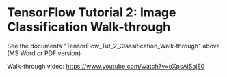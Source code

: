 # TensorFlow Tutorial 2: Image Classification Walk-through

See the documents "TensorFlow_Tut_2_Classification_Walk-through" above (MS Word or PDF version)


Walk-through video:
https://www.youtube.com/watch?v=oXpsAiSajE0
